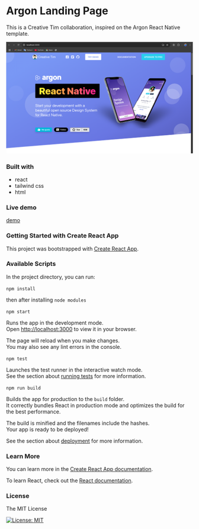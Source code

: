 # Argon Landing Page

This is a Creative Tim collaboration, inspired on the Argon React Native template.

![Argon Landing Page](./app_screen.png)

### Built with
- react
- tailwind css
- html

### Live demo

[demo](https://argon-landingpage.vercel.app/)

### Getting Started with Create React App

This project was bootstrapped with [Create React App](https://github.com/facebook/create-react-app).

### Available Scripts

In the project directory, you can run:

`npm install`

then after installing `node modules`

`npm start`

Runs the app in the development mode.\
Open [http://localhost:3000](http://localhost:3000) to view it in your browser.

The page will reload when you make changes.\
You may also see any lint errors in the console.

`npm test`

Launches the test runner in the interactive watch mode.\
See the section about [running tests](https://facebook.github.io/create-react-app/docs/running-tests) for more information.

`npm run build`

Builds the app for production to the `build` folder.\
It correctly bundles React in production mode and optimizes the build for the best performance.

The build is minified and the filenames include the hashes.\
Your app is ready to be deployed!

See the section about [deployment](https://facebook.github.io/create-react-app/docs/deployment) for more information.

### Learn More

You can learn more in the [Create React App documentation](https://facebook.github.io/create-react-app/docs/getting-started).

To learn React, check out the [React documentation](https://reactjs.org/).

### License

The MIT License 

 [![License: MIT](https://img.shields.io/badge/License-MIT-yellow.svg)](https://opensource.org/licenses/MIT)